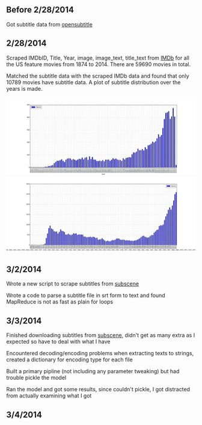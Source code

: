 ## Before 2/28/2014

Got subtitle data from [opensubtitle](opensubtitles.org)

## 2/28/2014

Scraped IMDbID, Title, Year, image, image_text, title_text from [IMDb](imdb.com) for all the US feature movies from 1874 to 2014. There are 59690 movies in total.

Matched the subtitle data with the scraped IMDb data and found that only 10789 movies have subtitle data. A plot of subtitle distribution over the years is made. 

![subtitles per year](nsubs_vs_year.png)
![movies per year](nmovies_vs_year.png)


## 3/2/2014

Wrote a new script to scrape subtitles from [subscene](subscene.com)

Wrote a code to parse a subtitle file in srt form to text and found MapReduce is not as fast as plain for loops


## 3/3/2014

Finished downloading subtitles from [subscene](subscene.com), didn't get as many extra as I expected so have to deal with what I have

Encountered decoding/encoding problems when extracting texts to strings, created a dictionary for encoding type for each file

Built a primary pipline (not including any parameter tweaking) but had trouble pickle the model

Ran the model and got some results, since couldn't pickle, I got distracted from actually examining what I got

## 3/4/2014








